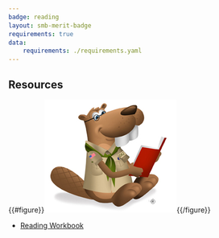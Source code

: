 ```yaml
---
badge: reading
layout: smb-merit-badge
requirements: true
data:
    requirements: ./requirements.yaml
---
```


## Resources

{{#figure}}<img src="reading-bucky.jpg" class="W(100%)" />{{/figure}}
* [Reading Workbook](reading-workbook.pdf)
